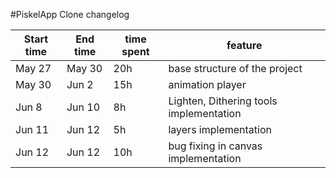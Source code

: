 #PiskelApp Clone changelog

| Start time  | End time | time spent | feature |
|-----------|-------------|-------------|-------------|
| May 27 | May 30 | 20h | base structure of the project |
| May 30 | Jun 2 | 15h | animation player |
| Jun 8 | Jun 10 | 8h | Lighten, Dithering tools implementation |
| Jun 11 | Jun 12 | 5h | layers implementation |
| Jun 12 | Jun 12 | 10h | bug fixing in canvas implementation  
